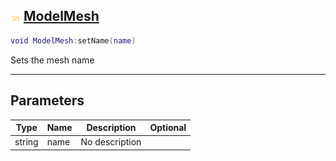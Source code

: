 ## ![shared](.gitbook/assets/shared.png) [ModelMesh](home/ModelMesh)



```lua
void ModelMesh:setName(name)
```

Sets the mesh name

------
## Parameters

| Type   | Name | Description | Optional |
| ------ | ---- | ----------- | -------: |
| string | name | No description |  |


